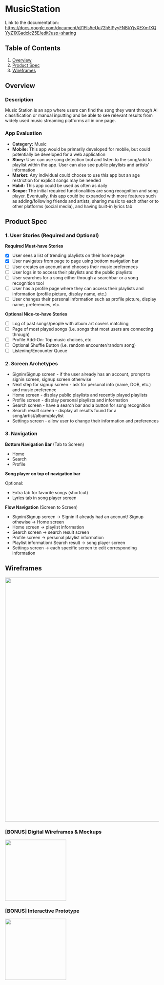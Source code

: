 # MusicStation

Link to the documentation: https://docs.google.com/document/d/1FIs5eUu72h5IPyyFNBkYjvXEXmfXQYyZ1XGadclcZ5E/edit?usp=sharing
## Table of Contents
1. [Overview](#Overview)
1. [Product Spec](#Product-Spec)
1. [Wireframes](#Wireframes)

## Overview
### Description
Music Station is an app where users can find the song they want through AI classification or manual inputting and be able to see relevant results from widely used music streaming platforms all in one page.

### App Evaluation
- **Category:** Music
- **Mobile:** This app would be primarily developed for mobile, but could potentially be developed for a web application
- **Story:** User can use song detection tool and listen to the song/add to playlist within the app. User can also see public playlists and artists' information
- **Market:** Any individual could choose to use this app but an age restriction for explicit songs may be needed
- **Habit:** This app could be used as often as daily
- **Scope:** The initial required functionalities are song recognition and song player. Eventually, this app could be expanded with more features such as adding/following friends and artists, sharing music to each other or to other platforms (social media), and having built-in lyrics tab

## Product Spec
### 1. User Stories (Required and Optional)

**Required Must-have Stories**

- [x] User sees a list of trending playlists on their home page
- [x] User navigates from page to page using bottom navigation bar
- [ ] User creates an account and chooses their music preferences
- [ ] User logs in to access their playlists and the public playlists
- [ ] User searches for a song either through a searchbar or a song recognition tool
- [ ] User has a profile page where they can access their playlists and information (profile picture, display name, etc.)
- [ ] User changes their personal information such as profile picture, display name, preferences, etc.

**Optional Nice-to-have Stories**

- [ ] Log of past songs/people with album art covers matching
- [ ] Page of most played songs (i.e. songs that most users are connecting through)
- [ ] Profile Add-On: Top music choices, etc.
- [ ] Optional Shuffle Button (i.e. random encounter/random song)
- [ ] Listening/Encounter Queue

### 2. Screen Archetypes

* Signin/Signup screen - if the user already has an account, prompt to signin screen, signup screen otherwise
* Next step for signup screen - ask for personal info (name, DOB, etc.) and music preference
* Home screen - display public playlists and recently played playlists
* Profile screen - display personal playlists and information
* Search screen - have a search bar and a button for song recognition
* Search result screen - display all results found for a song/artist/album/playlist
* Settings screen - allow user to change their information and preferences

### 3. Navigation

**Bottom Navigation Bar** (Tab to Screen)

* Home
* Search
* Profile

**Song player on top of navigation bar**

Optional:
* Extra tab for favorite songs (shortcut)
* Lyrics tab in song player screen

**Flow Navigation** (Screen to Screen)
* Signin/Signup screen -> Signin if already had an account/ Signup othewise -> Home screen
* Home screen -> playlist information
* Search screen -> search result screen
* Profile screen -> personal playlist information
* Playlist information/ Search result -> song player screen
* Settings screen -> each specific screen to edit corresponding information

## Wireframes
<img src="https://imgur.com/a/lmB3s3M" width=800><br>

### [BONUS] Digital Wireframes & Mockups
<img src="https://imgur.com/a/lmB3s3M" height=200>

### [BONUS] Interactive Prototype
<img src="https://media.giphy.com/media/HfgBKsqZgP1j2fWRrr/giphy.gif" width=200>
